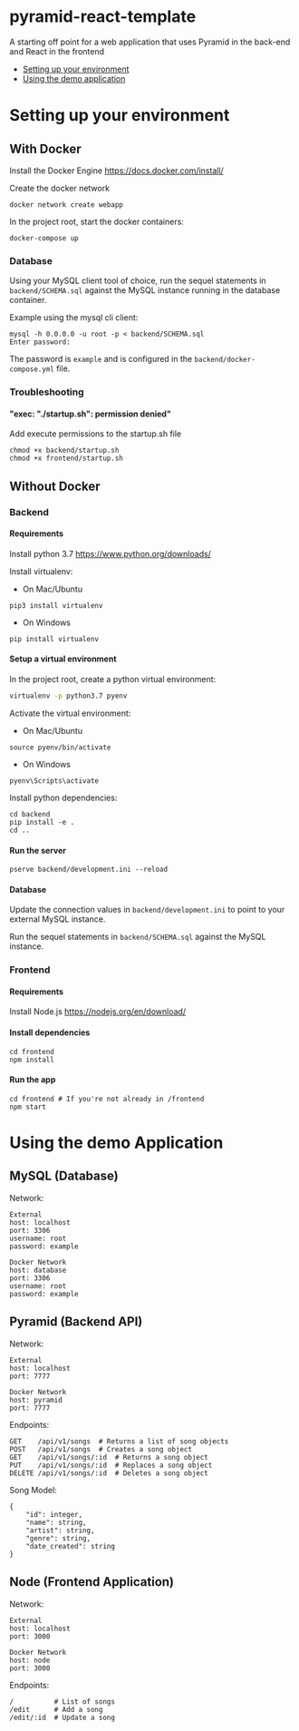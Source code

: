 # pyramid-react-template
A starting off point for a web application that uses Pyramid in the back-end and React in the frontend

- [Setting up your environment](#setting-up-your-environment)
- [Using the demo application](#using-the-demo-application)

# Setting up your environment
## With Docker
Install the Docker Engine https://docs.docker.com/install/

Create the docker network
```
docker network create webapp
```

In the project root, start the docker containers:
```
docker-compose up
```

### Database
Using your MySQL client tool of choice, run the sequel statements in `backend/SCHEMA.sql` against the MySQL instance running in the database container.

Example using the mysql cli client:
```
mysql -h 0.0.0.0 -u root -p < backend/SCHEMA.sql
Enter password: 
```
The password is `example` and is configured in the `backend/docker-compose.yml` file.

### Troubleshooting
#### "exec: \"./startup.sh\": permission denied"
Add execute permissions to the startup.sh file
```
chmod +x backend/startup.sh
chmod +x frontend/startup.sh
```

## Without Docker
### Backend
#### Requirements
Install python 3.7 https://www.python.org/downloads/

Install virtualenv:
- On Mac/Ubuntu
```
pip3 install virtualenv
```
- On Windows
```
pip install virtualenv
```
#### Setup a virtual environment
In the project root, create a python virtual environment:
```bash
virtualenv -p python3.7 pyenv
```

Activate the virtual environment:
- On Mac/Ubuntu
```
source pyenv/bin/activate
```
- On Windows
```
pyenv\Scripts\activate
```

Install python dependencies:
```
cd backend
pip install -e .
cd ..
```

#### Run the server
```
pserve backend/development.ini --reload
```

#### Database
Update the connection values in `backend/development.ini` to point to your external MySQL instance.

Run the sequel statements in `backend/SCHEMA.sql` against the MySQL instance.

### Frontend
#### Requirements
Install Node.js https://nodejs.org/en/download/

#### Install dependencies
```
cd frontend
npm install
```

#### Run the app
```
cd frontend # If you're not already in /frontend
npm start
```

# Using the demo Application
## MySQL (Database)
Network:
```
External
host: localhost
port: 3306
username: root
password: example

Docker Network
host: database
port: 3306
username: root
password: example
```

## Pyramid (Backend API)
Network:
```
External
host: localhost
port: 7777

Docker Network
host: pyramid
port: 7777
```

Endpoints:
```
GET    /api/v1/songs  # Returns a list of song objects
POST   /api/v1/songs  # Creates a song object
GET    /api/v1/songs/:id  # Returns a song object
PUT    /api/v1/songs/:id  # Replaces a song object
DELETE /api/v1/songs/:id  # Deletes a song object
```

Song Model:
```
{
    "id": integer,
    "name": string,
    "artist": string,
    "genre": string,
    "date_created": string
}
```

## Node (Frontend Application)
Network:
```
External
host: localhost
port: 3000

Docker Network
host: node
port: 3000
```

Endpoints:
```
/          # List of songs
/edit      # Add a song
/edit/:id  # Update a song
```
